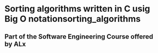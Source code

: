 # Sorting algorithms written in C usig Big O notationsorting_algorithms


## Part of the Software Engineering Course offered by ALx
